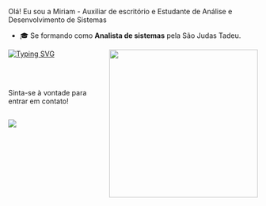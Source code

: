 
Olá! Eu sou a Miriam - Auxiliar de escritório e Estudante de Análise e Desenvolvimento de Sistemas

 



- 🎓 Se formando como **Analista de sistemas** pela São Judas Tadeu</a>.





<img src="https://github.com/user-attachments/assets/7c13f808-42f1-495a-8728-6518264d38c6" min-width="100px" max-width="100px" width="300px" align="right">










[![Typing SVG](https://readme-typing-svg.herokuapp.com?font=Montserrat&weight=300&size=50&duration=4000&pause=1000&color=F73D9F&center=true&vCenter=true&random=false&width=1000&lines=I'm+20+years+old;I'm+from+Brazil;welcome%3A)](https://git.io/typing-svg)






</a>
</div>

<br>
<br>





</div>

<div align="fixed" >

Sinta-se à vontade para entrar em contato!
 ##
 
<div> 

  
  <a href="https://www.linkedin.com/in/miriam-gama-b87201329/" target="_blank"><img src="https://img.shields.io/badge/-LinkedIn-%230077B5?style=for-the-badge&logo=linkedin&logoColor=white" target="_blank"></a> 
  
</div>
